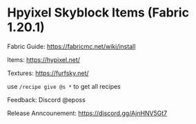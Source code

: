 # Hpyixel Skyblock Items (Fabric 1.20.1)

Fabric Guide: https://fabricmc.net/wiki/install

Items: https://hypixel.net/

Textures: https://furfsky.net/

use `/recipe give @s *` to get all recipes

Feedback: Discord @eposs

Release Anncounement: https://discord.gg/AjnHNV5Gt7 
